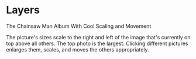 # Layers

The Chainsaw Man Album With Cool Scaling and Movement

The picture's sizes scale to the right and left of the image that's currently on top above all others. The top photo is the largest. Clicking different pictures enlarges them, scales, and moves the others appropriately.
